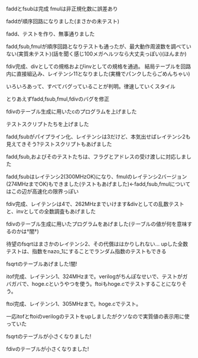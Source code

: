 faddとfsubは完成
fmulは非正規化数に誤差あり

faddが順序回路になりました(まさかの未テスト)

fadd、テストを作り、無事通りました

fadd,fsub,fmulが順序回路となりテストも通ったが、最大動作周波数を調べていない(実質未テスト)(話を聞く感じ100メガヘルツなら大丈夫っぽい)(ほんまか)

fdiv完成、divとしての規格およびinvとしての規格を通過。
結局テーブルを回路内に直接組込み、レイテンシ11となりました(実機でパンクしたらごめんちゃい)

いろいろあって、すべてバグっていることが判明。律速していくスタイル

とりあえずfadd,fsub,fmul,fdivのバグを修正

fdivのテーブル生成に用いたcのプログラムを上げました

テストスクリプトたちを上げました

fadd,fsubがパイプライン化、レイテンシは3だけど、本気出せばレイテンシ2も見えてきそう?テストスクリプトもあげました

fadd,fsub,およびそのテストたちは、フラグとアドレスの受け渡しに対応しました

fadd,fsubはレイテンシ2(300MHzOK)になり、fmulのレイテンシ2バージョン(274MHzまでOK)もできました(テストもあげました)←fadd,fsub,fmulについてはこの辺が高速化の限界っぽい

fdiv完成、レイテンシは4で、262MHzまでいけます&divとしての乱数テストと、invとしての全数調査もあげました

fdivのテーブル生成に用いたプログラムをあげました(テーブルの値が何を意味するのかは†闇†)

待望のfsqrtはまさかのレイテンシ2、その代償ははかりしれない...
upした全数テストは、指数をnazo_1にすることでランダム指数のテストもできる

fsqrtのテーブルあげました!闇!

itof完成、レイテンシ1、324MHzまで。verilogがちんぽなせいで、テストがガバガバで、hoge.cというやつを使う。ftoiもhoge.cでテストすることになりそう。

ftoi完成、レイテンシ1、305MHzまで。hoge.cでテスト。

一応itofとftoiのverilogのテストをupしましたがクソなので実質値の表示用に使っていた

fsqrtのテーブルが小さくなりました!

fdivのテーブルが小さくなりました!
